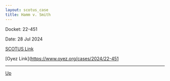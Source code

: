 ```yaml
---
layout: scotus_case
title: Hamm v. Smith
---
```


Docket: 22-451

Date: 28 Jul 2024

[SCOTUS Link](https://www.supremecourt.gov/opinions/23pdf/603us1r54_o7jp.pdf)

[Oyez Link](https://www.oyez.org/cases/2024/22-451

---

[Up](./README.md)